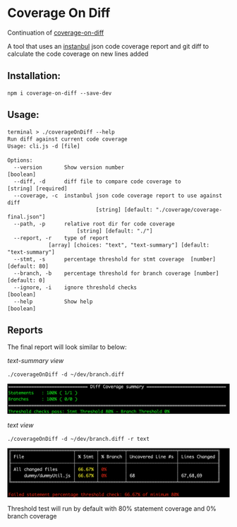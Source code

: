 # Coverage On Diff

Continuation of [coverage-on-diff](https://github.com/classy-org/coverage-on-diff)

A tool that uses an [instanbul](https://istanbul.js.org/docs/advanced/alternative-reporters/) json code coverage report and git diff to calculate the code coverage on new lines added


## Installation:
```shell
npm i coverage-on-diff --save-dev
```

## Usage:
```shell
terminal > ./coverageOnDiff --help
Run diff against current code coverage
Usage: cli.js -d [file]

Options:
  --version       Show version number                                  [boolean]
  --diff, -d      diff file to compare code coverage to           [string] [required]
  --coverage, -c  instanbul json code coverage report to use against diff
                            [string] [default: "./coverage/coverage-final.json"]
  --path, -p      relative root dir for code coverage
                      [string] [default: "./"]
  --report, -r    type of report
             [array] [choices: "text", "text-summary"] [default: "text-summary"]
  --stmt, -s      percentage threshold for stmt coverage  [number] [default: 80]
  --branch, -b    percentage threshold for branch coverage [number] [default: 0]
  --ignore, -i    ignore threshold checks                              [boolean]
  --help          Show help                                            [boolean]
```

## Reports
The final report will look similar to below:

_text-summary view_
```shell
./coverageOnDiff -d ~/dev/branch.diff
```
![image of terminal 1](screen1.png)


_text view_
```shell
./coverageOnDiff -d ~/dev/branch.diff -r text
```
![image of terminal 2](screen2.png)



Threshold test will run by default with 80% statement coverage and 0% branch coverage 
